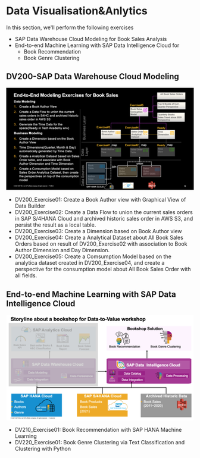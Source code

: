 # Data Visualisation&Anlytics
In this section, we'll perform the following exercises 
- SAP Data Warehouse Cloud Modeling for Book Sales Analysis
- End-to-end Machine Learning with SAP Data Intelligence Cloud for
    - Book Recommendation
    - Book Genre Clustering
## DV200-SAP Data Warehouse Cloud Modeling
![End-to-end Modeling with SAP Data Warehouse Cloud](../resources/dwc-modeling-exercise.png)
- DV200_Exercise01: Create a Book Author view with Graphical View of Data Builder
- DV200_Exercise02: Create a Data Flow to union the current sales orders in SAP S/4HANA Cloud and archived historic sales order in AWS S3, and persist the result as a local table.
- DV200_Exercise03: Create a Dimension based on Book Author view
- DV200_Exercise04: Create a Analytical Dataset about All Book Sales Orders based on result of DV200_Exercise02 with association to Book Author Dimension and Day Dimension.
- DV200_Exercise05: Create a Comsumption Model based on the analytica dataset created in DV200_Exercise04, and create a perspective for the consumption model about All Book Sales Order with all fields.

## End-to-end Machine Learning with SAP Data Intelligence Cloud
![Machine Learning Exercises with SAP Data Intelligence Cloud](../resources/di-ml-exercise.png)
- DV210_Exercise01: Book Recommendation with SAP HANA Machine Learning
- DV220_Exercise01: Book Genre Clustering via Text Classification and Clustering with Python


